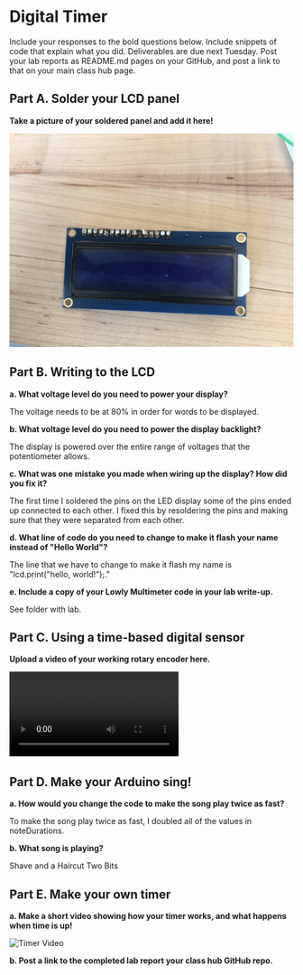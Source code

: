 # Digital Timer
 
Include your responses to the bold questions below. Include snippets of code that explain what you did. Deliverables are due next Tuesday. Post your lab reports as README.md pages on your GitHub, and post a link to that on your main class hub page.

## Part A. Solder your LCD panel

**Take a picture of your soldered panel and add it here!**

![Soldered Panel Image](https://github.com/byellin/Developing-and-Designing-Interactive-Devices/blob/2019Fall/Part%20A%20Image.JPG)

## Part B. Writing to the LCD
 
**a. What voltage level do you need to power your display?**

 The voltage needs to be at 80% in order for words to be displayed. 

**b. What voltage level do you need to power the display backlight?**

The display is powered over the entire range of voltages that the potentiometer allows. 

**c. What was one mistake you made when wiring up the display? How did you fix it?**

The first time I soldered the pins on the LED display some of the pins ended up connected to each other. I fixed this by resoldering the pins and making sure that they were separated from each other. 

**d. What line of code do you need to change to make it flash your name instead of "Hello World"?**
 
 The line that we have to change to make it flash my name is "lcd.print("hello, world!");."
 
**e. Include a copy of your Lowly Multimeter code in your lab write-up.**

See folder with lab.

## Part C. Using a time-based digital sensor

**Upload a video of your working rotary encoder here.**

![Rotary Encoder Video](https://github.com/byellin/Developing-and-Designing-Interactive-Devices/blob/2019Fall/Rotary%20Encoder%20Video.MOV)

## Part D. Make your Arduino sing!

**a. How would you change the code to make the song play twice as fast?**

To make the song play twice as fast, I doubled all of the values in noteDurations. 
 
**b. What song is playing?**

Shave and a Haircut Two Bits

## Part E. Make your own timer

**a. Make a short video showing how your timer works, and what happens when time is up!**

![Timer Video](https://github.com/byellin/Developing-and-Designing-Interactive-Devices)

**b. Post a link to the completed lab report your class hub GitHub repo.**
